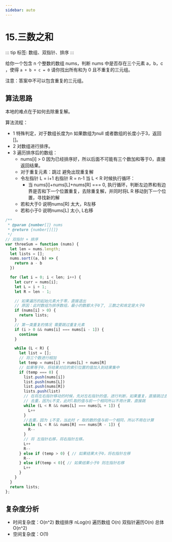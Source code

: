 ```yaml
---
sidebar: auto
---
```


# 15.三数之和

::: tip
标签: 数组、双指针、排序
:::

给你一个包含 n 个整数的数组 nums，判断 nums 中是否存在三个元素 a，b，c ，使得 `a + b + c = 0` 请你找出所有和为 0 且不重复的三元组。

注意：答案中不可以包含重复的三元组。

## 算法思路

本地的难点在于如何去除重复解。

算法流程：
- 1 特殊判定，对于数组长度为n 如果数组为null 或者数组的长度小于3，返回[]。
- 2 对数组进行排序。
- 3 遍历排序后的数组：
  - nums[i] > 0 因为已经排序好，所以后面不可能有三个数加和等于0，直接返回结果。
  - 对于重复元素：跳过 避免出现重复解
  - 令左指针 L = i+1 右指针 R = n-1 当 L < R 时候执行循环：
    - 当 nums[i]+nums[L]+nums[R] === 0, 执行循环，判断左边界和有边界是否和下一个位置重复，去除重复解，并同时将L R 移动到下一个位置，寻找新的解
  - 若和大于0 说明nums[R] 太大，R左移
  - 若和小于0 说明nums[L] 太小, L右移

```js
/**
 * @param {number[]} nums
 * @return {number[][]}
 */
// 双指针 + 排序
var threeSum = function (nums) {
  let len = nums.length;
  let lists = [];
  nums.sort((a, b) => {
    return a - b
  })

  for (let i = 0; i < len; i++) {
    let curr = nums[i];
    let L = i + 1;
    let R = len - 1;

    // 如果遍历的起始元素大于零，直接退出
    // 原因：此时数组为排序数组，最小的数都大于0了, 三数之和肯定是大于0
    if (nums[i] > 0) {
      return lists;
    }
    // 第一类重复的情况 需要跳过重复元素
    if (i > 0 && nums[i] === nums[i - 1]) {
      continue
    }

    while (L < R) {
      let list = [];
      // 将三个数进行相加
      let temp = nums[i] + nums[L] + nums[R]
      // 如果等于0，将结果对应的索引位置的值加入到结果集中
      if (temp === 0) {
        list.push(nums[i])
        list.push(nums[L])
        list.push(nums[R])
        lists.push(list)
        // 在将左右指针移动的时候，先对左右指针的值，进行判断，如果重复，直接跳过去
        // 去重，因为i不变，此时l取的值与前一个相同所以不用计算，直接跳
        while (L < R && nums[L] === nums[L + 1]) {
          L++
        }
        //去重，因为 i不变，当此时 r 取的数的值与前一个相同，所以不用在计算
        while (L < R && nums[R] === nums[R - 1]) {
          R--
        }
        // 将 左指针右移，将右指针左移。
        L++
        R--
      } else if (temp > 0) { // 如果结果大于0，将右指针左移
        R--
      } else if(temp < 0){ // 如果结果小于0 则左指针右移
        L++
      }
    }
  }
  return lists;
};
```

## 复杂度分析
- 时间复杂度：O(n^2) 数组排序 nLog(n) 遍历数组 O(n) 双指针遍历O(n) 总体O(n^2)
- 空间复杂度：O(1)